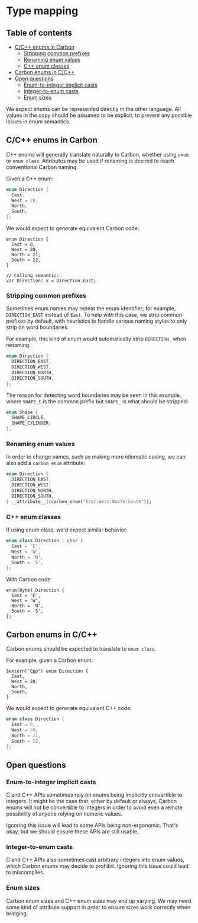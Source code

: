 # Type mapping

<!--
Part of the Carbon Language project, under the Apache License v2.0 with LLVM
Exceptions. See /LICENSE for license information.
SPDX-License-Identifier: Apache-2.0 WITH LLVM-exception
-->

## Table of contents

<!-- toc -->

- [C/C++ enums in Carbon](#cc-enums-in-carbon)
  - [Stripping common prefixes](#stripping-common-prefixes)
  - [Renaming enum values](#renaming-enum-values)
  - [C++ enum classes](#c-enum-classes)
- [Carbon enums in C/C++](#carbon-enums-in-cc)
- [Open questions](#open-questions)
  - [Enum-to-integer implicit casts](#enum-to-integer-implicit-casts)
  - [Integer-to-enum casts](#integer-to-enum-casts)
  - [Enum sizes](#enum-sizes)

<!-- tocstop -->

We expect enums can be represented directly in the other language. All values in
the copy should be assumed to be explicit, to prevent any possible issues in
enum semantics.

## C/C++ enums in Carbon

C++ enums will generally translate naturally to Carbon, whether using `enum` or
`enum class`. Attributes may be used if renaming is desired to reach
conventional Carbon naming.

Given a C++ enum:

```cc
enum Direction {
  East,
  West = 20,
  North,
  South,
};
```

We would expect to generate equivalent Carbon code:

```carbon
enum Direction {
  East = 0,
  West = 20,
  North = 21,
  South = 22,
}

// Calling semantic:
var Direction: x = Direction.East;
```

### Stripping common prefixes

Sometimes enum names may repeat the enum identifier; for example,
`DIRECTION_EAST` instead of `East`. To help with this case, we strip common
prefixes by default, with heuristics to handle various naming styles to only
strip on word boundaries.

For example, this kind of enum would automatically strip `DIRECTION_` when
renaming:

```cc
enum Direction {
  DIRECTION_EAST,
  DIRECTION_WEST,
  DIRECTION_NORTH,
  DIRECTION_SOUTH,
};
```

The reason for detecting word boundaries may be seen in this example, where
`SHAPE_C` is the common prefix but `SHAPE_` is what should be stripped:

```cc
enum Shape {
  SHAPE_CIRCLE,
  SHAPE_CYLINDER,
};
```

### Renaming enum values

In order to change names, such as making more idiomatic casing, we can also add
a `carbon_enum` attribute:

```cc
enum Direction {
  DIRECTION_EAST,
  DIRECTION_WEST,
  DIRECTION_NORTH,
  DIRECTION_SOUTH,
} __attribute__((carbon_enum("East:West:North:South"));
```

### C++ enum classes

If using enum class, we'd expect similar behavior:

```cc
enum class Direction : char {
  East = 'E',
  West = 'W',
  North = 'N',
  South = 'S',
};
```

With Carbon code:

```carbon
enum(Byte) Direction {
  East = 'E',
  West = 'W',
  North = 'N',
  South = 'S',
};
```

## Carbon enums in C/C++

Carbon enums should be expected to translate to `enum class`.

For example, given a Carbon enum:

```carbon
$extern("Cpp") enum Direction {
  East,
  West = 20,
  North,
  South,
}
```

We would expect to generate equivalent C++ code:

```cc
enum class Direction {
  East = 0,
  West = 20,
  North = 21,
  South = 22,
};
```

## Open questions

### Enum-to-integer implicit casts

C and C++ APIs sometimes rely on enums being implicitly convertible to integers.
It might be the case that, either by default or always, Carbon enums will not be
convertible to integers in order to avoid even a remote possibility of anyone
relying on numeric values.

Ignoring this issue will lead to some APIs being non-ergonomic. That's okay, but
we should ensure these APIs are still usable.

### Integer-to-enum casts

C and C++ APIs also sometimes cast arbitrary integers into enum values, which
Carbon enums may decide to prohibit. Ignoring this issue could lead to
miscompiles.

### Enum sizes

Carbon enum sizes and C++ enum sizes may end up varying. We may need some kind
of attribute support in order to ensure sizes work correctly when bridging.

